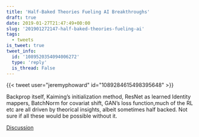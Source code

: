```yaml
---
title: 'Half-Baked Theories Fueling AI Breakthroughs'
draft: true
date: 2019-01-27T21:47:49+00:00
slug: '201901272147-half-baked-theories-fueling-ai'
tags:
  - tweets
is_tweet: true
tweet_info:
  id: '1089520354094006272'
  type: 'reply'
  is_thread: False
---
```




{{< tweet user="jeremyphoward" id="1089284615498395648" >}}

Backprop itself, Kaiming’s initialization method, ResNet as learned Identity mappers, BatchNorm for covariat shift, GAN’s loss function,much of the RL etc are all driven by theorical insights, albeit sometimes half backed. Not sure if all these would be possible without it.

[Discussion](https://x.com/sytelus/status/1089520354094006272)
